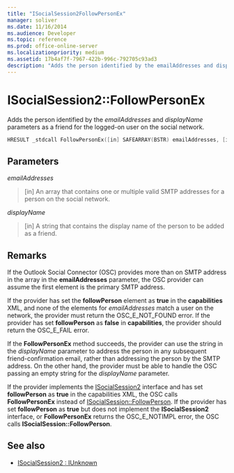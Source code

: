 ```yaml
---
title: "ISocialSession2FollowPersonEx"
manager: soliver
ms.date: 11/16/2014
ms.audience: Developer
ms.topic: reference
ms.prod: office-online-server
ms.localizationpriority: medium
ms.assetid: 17b4af7f-7967-422b-996c-792705c93ad3
description: "Adds the person identified by the emailAddresses and displayName parameters as a friend for the logged-on user on the social network."
---
```


# ISocialSession2::FollowPersonEx

Adds the person identified by the  _emailAddresses_ and  _displayName_ parameters as a friend for the logged-on user on the social network. 
  
```cpp
HRESULT _stdcall FollowPersonEx([in] SAFEARRAY(BSTR) emailAddresses, [in] BSTR displayName);
```

## Parameters

_emailAddresses_
  
> [in] An array that contains one or multiple valid SMTP addresses for a person on the social network.
    
_displayName_
  
> [in] A string that contains the display name of the person to be added as a friend.
    
## Remarks

If the Outlook Social Connector (OSC) provides more than on SMTP address in the array in the **emailAddresses** parameter, the OSC provider can assume the first element is the primary SMTP address. 
  
If the provider has set the **followPerson** element as **true** in the **capabilities** XML, and none of the elements for  _emailAddresses_ match a user on the network, the provider must return the OSC_E_NOT_FOUND error. If the provider has set **followPerson** as **false** in **capabilities**, the provider should return the OSC_E_FAIL error. 
  
If the **FollowPersonEx** method succeeds, the provider can use the string in the  _displayName_ parameter to address the person in any subsequent friend-confirmation email, rather than addressing the person by the SMTP address. On the other hand, the provider must be able to handle the OSC passing an empty string for the  _displayName_ parameter. 
  
If the provider implements the [ISocialSession2](isocialsession2iunknown.md) interface and has set **followPerson** as **true** in the capabilities XML, the OSC calls **FollowPersonEx** instead of [ISocialSession::FollowPerson](isocialsession-followperson.md). If the provider has set **followPerson** as **true** but does not implement the **ISocialSession2** interface, or **FollowPersonEx** returns the OSC_E_NOTIMPL error, the OSC calls **ISocialSession::FollowPerson**.
  
## See also

- [ISocialSession2 : IUnknown](isocialsession2iunknown.md)

